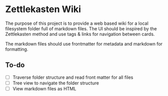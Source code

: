 # Zettlekasten Wiki

The purpose of this project is to provide a web based wiki for a local filesystem folder full of markdown files.
The UI should be inspired by the Zettlekasten method and use tags & links for navigation between cards.

The markdown files should use frontmatter for metadata and markdown for formatting.

## To-do

- [ ] Traverse folder structure and read front matter for all files
- [ ] Tree view to navigate the folder structure
- [ ] View markdown files as HTML
